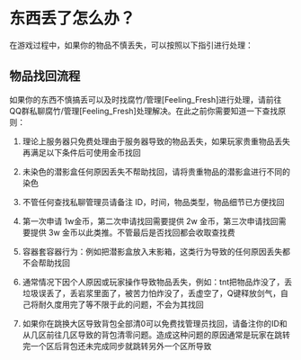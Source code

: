 # 东西丢了怎么办？

在游戏过程中，如果你的物品不慎丢失，可以按照以下指引进行处理：

## 物品找回流程

如果你的东西不慎搞丢可以及时找腐竹/管理[Feeling_Fresh]进行处理，请前往QQ群私聊腐竹/管理[Feeling_Fresh]处理解决。在此之前你需要知道一下查找原则：

1. 理论上服务器只免费处理由于服务器导致的物品丢失，如果玩家贵重物品丢失再满足以下条件后可使用金币找回

2. 未染色的潜影盒任何原因丢失不帮助找回，请将贵重物品的潜影盒进行不同的染色

3. 不管任何查找私聊管理员请备注 ID，时间，物品类型，物品细节已方便找回

4. 第一次申请 1w金币，第二次申请找回需要提供 2w 金币，第三次申请找回需要提供 3w 金币以此类推。不管最后是否找回都会收取查找费

5. 容器套容器行为：例如把潜影盒放入末影箱，这类行为导致的任何原因丢失都不会帮助找回

6. 通常情况下因个人原因或玩家操作导致物品丢失，例如：tnt把物品炸没了，丢垃圾误丢了，丢岩浆里面了，被苦力怕炸没了，丢虚空了，Q键释放剑气，自己将耐久度用完了等不限于此的问题，不会为其找回

7. 如果你在跳换大区导致背包全部清0可以免费找管理员找回，请备注你的ID和从几区前往几区导致的背包清零问题。造成这种问题的原因通常是玩家在跳转完一个区后背包还未完成同步就跳转另外一个区所导致
